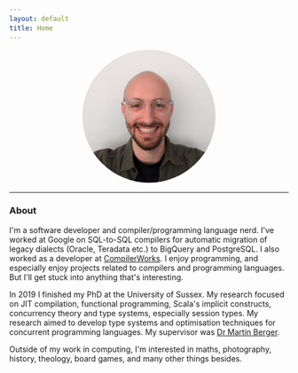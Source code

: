 ```yaml
---
layout: default
title: Home
---
```


<center>
<img src="/images/face.jpg" alt="Avatar" width="240" height="240" style="border-radius: 50%"/>
</center>

---

### About

I'm a software developer and compiler/programming language nerd. I've worked at Google on SQL-to-SQL compilers for automatic migration of legacy dialects (Oracle, Teradata etc.) to BigQuery and PostgreSQL. I also worked as a developer at [CompilerWorks](https://www.linkedin.com/company/compilerworks/). I enjoy programming, and especially enjoy projects related to compilers and programming languages. But I'll get stuck into anything that's interesting.

In 2019 I finished my PhD at the University of Sussex. My research focused on JIT compilation, functional programming, Scala's implicit constructs, concurrency theory and type systems, especially session types. My research aimed to develop type systems and optimisation techniques for concurrent programming languages. My supervisor was [Dr Martin Berger](http://users.sussex.ac.uk/~mfb21/).

Outside of my work in computing, I'm interested in maths, photography, history, theology, board games, and many other things besides.

<!-- Email hidden in javascript - spam bots need to run it
<p id="demo"/>
<script type="text/javascript">
    document.getElementById("demo").innerHTML =
            ("moc.liamg" + String.fromCharCode(64) + "631yreffejpa")
            .split("").reverse().join("");
</script>
-->

<!--
<p class="message">
  Hey there! This page is included as an example. Feel free to customize it for your own use upon downloading. Carry on!
</p>
-->
